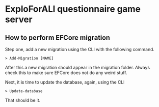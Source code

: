 # ExploForALl questionnaire game server

## How to perform EFCore migration

Step one, add a new migration using the CLI with the following command.

```
> Add-Migration [NAME]
```

After this a new migration should appear in the migration folder. Always check this to make sure EFCore does not do any weird stuff.

Next, it is time to update the database, again, using the CLI

```
> Update-database
```

That should be it.

